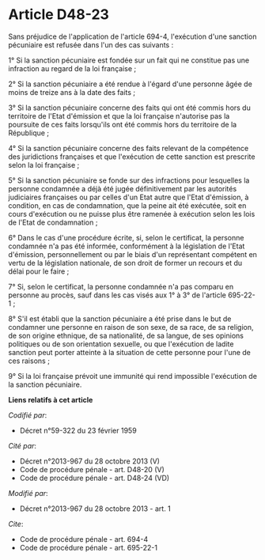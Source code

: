 # Article D48-23

Sans préjudice de l'application de l'article 694-4, l'exécution d'une sanction pécuniaire est refusée dans l'un des cas
suivants : 

1° Si la sanction pécuniaire est fondée sur un fait qui ne constitue pas une infraction au regard de la loi française ; 

2° Si la sanction pécuniaire a été rendue à l'égard d'une personne âgée de moins de treize ans à la date des faits ; 

3° Si la sanction pécuniaire concerne des faits qui ont été commis hors du territoire de l'Etat d'émission et que la loi
française n'autorise pas la poursuite de ces faits lorsqu'ils ont été commis hors du territoire de la République ; 

4° Si la sanction pécuniaire concerne des faits relevant de la compétence des juridictions françaises et que l'exécution de
cette sanction est prescrite selon la loi française ; 

5° Si la sanction pécuniaire se fonde sur des infractions pour lesquelles la personne condamnée a déjà été jugée
définitivement par les autorités judiciaires françaises ou par celles d'un Etat autre que l'Etat d'émission, à condition, en
cas de condamnation, que la peine ait été exécutée, soit en cours d'exécution ou ne puisse plus être ramenée à exécution
selon les lois de l'Etat de condamnation ; 

6° Dans le cas d'une procédure écrite, si, selon le certificat, la personne condamnée n'a pas été informée, conformément à la
législation de l'Etat d'émission, personnellement ou par le biais d'un représentant compétent en vertu de la législation
nationale, de son droit de former un recours et du délai pour le faire ; 

7° Si, selon le certificat, la personne condamnée n'a pas comparu en personne au procès, sauf dans les cas visés aux 1° à 3°
de l'article 695-22-1 ; 

8° S'il est établi que la sanction pécuniaire a été prise dans le but de condamner une personne en raison de son sexe, de sa
race, de sa religion, de son origine ethnique, de sa nationalité, de sa langue, de ses opinions politiques ou de son
orientation sexuelle, ou que l'exécution de ladite sanction peut porter atteinte à la situation de cette personne pour l'une
de ces raisons ; 

9° Si la loi française prévoit une immunité qui rend impossible l'exécution de la sanction pécuniaire.

**Liens relatifs à cet article**

_Codifié par_:

  - Décret n°59-322 du 23 février 1959

_Cité par_:

  - Décret n°2013-967 du 28 octobre 2013 (V)
  - Code de procédure pénale - art. D48-20 (V)
  - Code de procédure pénale - art. D48-24 (VD)

_Modifié par_:

  - Décret n°2013-967 du 28 octobre 2013 - art. 1

_Cite_:

  - Code de procédure pénale - art. 694-4
  - Code de procédure pénale - art. 695-22-1
